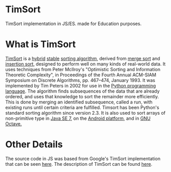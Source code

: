 # TimSort
TimSort implementation in JS/ES.
made for Education purposes.

# What is TimSort
[TimSort](https://en.wikipedia.org/wiki/Timsort) is a [hybrid](https://en.wikipedia.org/wiki/Hybrid_algorithm) [stable](https://en.wikipedia.org/wiki/Category:Stable_sorts) [sorting algorithm](https://en.wikipedia.org/wiki/Sorting_algorithm), derived from [merge sort](https://en.wikipedia.org/wiki/Merge_sort) and [insertion sort](https://en.wikipedia.org/wiki/Insertion_sort), designed to perform well on many kinds of real-world data. It uses techniques from Peter McIlroy's "Optimistic Sorting and Information Theoretic Complexity", in Proceedings of the Fourth Annual ACM-SIAM Symposium on Discrete Algorithms, pp. 467–474, January 1993. It was implemented by Tim Peters in 2002 for use in the [Python programming language](https://en.wikipedia.org/wiki/Python_(programming_language)). The algorithm finds subsequences of the data that are already ordered, and uses that knowledge to sort the remainder more efficiently. This is done by merging an identified subsequence, called a run, with existing runs until certain criteria are fulfilled. Timsort has been Python's standard sorting algorithm since version 2.3. It is also used to sort arrays of non-primitive type in [Java SE 7](https://en.wikipedia.org/wiki/Java_7), on the [Android platform](https://en.wikipedia.org/wiki/Android_(operating_system)), and in [GNU Octave.](https://en.wikipedia.org/wiki/GNU_Octave)

# Other Details
The source code in JS was based from Google's TimSort implementation that can be seen [here](http://cr.openjdk.java.net/~martin/webrevs/openjdk7/timsort/raw_files/new/src/share/classes/java/util/TimSort.java).
The description of TimSort can be found [here](http://svn.python.org/projects/python/trunk/Objects/listsort.txt).
